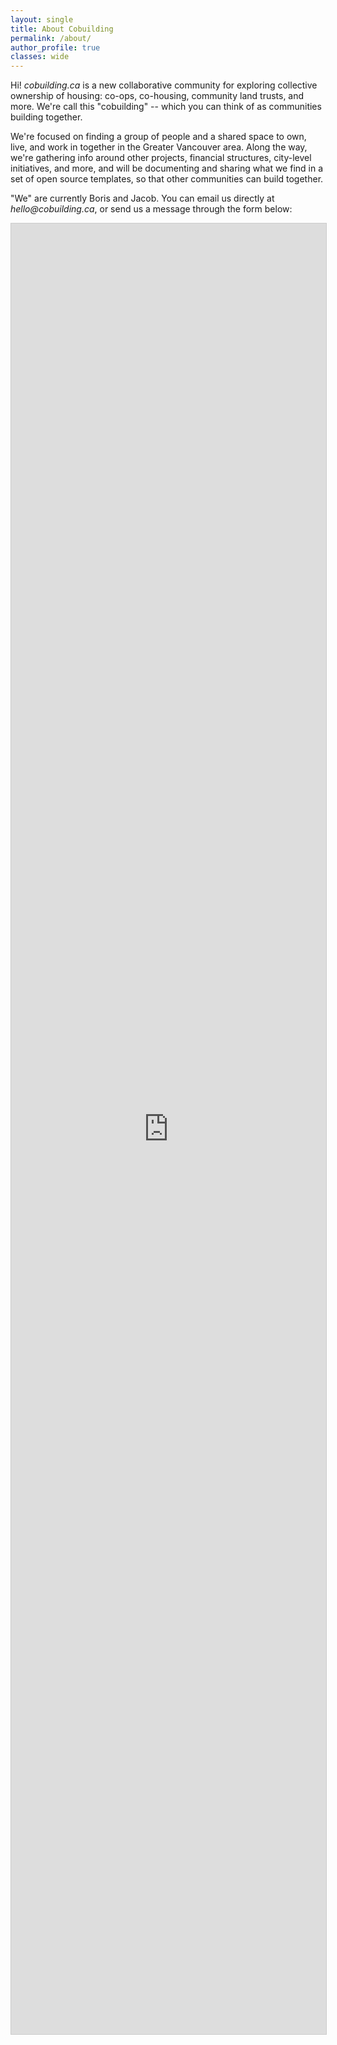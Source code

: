 ```yaml
---
layout: single
title: About Cobuilding
permalink: /about/
author_profile: true
classes: wide
---
```


Hi! _cobuilding.ca_ is a new collaborative community for exploring collective ownership of housing: co-ops, co-housing, community land trusts, and more. We're call this "cobuilding" -- which you can think of as communities building together.

We're focused on finding a group of people and a shared space to own, live, and work in together in the Greater Vancouver area. Along the way, we're gathering info around other projects, financial structures, city-level initiatives, and more, and will be documenting and sharing what we find in a set of open source templates, so that other communities can build together.

"We" are currently Boris and Jacob. You can email us directly at _hello@cobuilding.ca_, or send us a message through the form below:

<script src="https://static.airtable.com/js/embed/embed_snippet_v1.js"></script><iframe class="airtable-embed airtable-dynamic-height" src="https://airtable.com/embed/shrUe3mL7tZqk2VQX?backgroundColor=green" frameborder="0" onmousewheel="" width="100%" height="2897" style="background: transparent; border: 1px solid #ccc;"></iframe>
